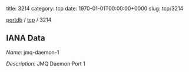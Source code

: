 title: 3214
category: tcp
date: 1970-01-01T00:00:00+0000
slug: tcp/3214

[portdb](/) / [tcp](/category/tcp.html) / 3214


## IANA Data

_Name:_ jmq-daemon-1

_Description:_ JMQ Daemon Port 1

